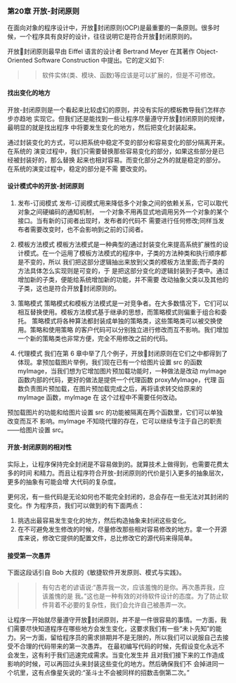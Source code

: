 ### 第20章 开放-封闭原则

在面向对象的程序设计中，开放封闭原则(OCP)是最重要的一条原则。很多时候，一个程序具有良好的设计，往往说明它是符合开放封闭原则的。

开放封闭原则最早由 Eiffel 语言的设计者 Bertrand Meyer 在其著作 Object-Oriented Software Construction 中提出。它的定义如下:

>> 软件实体(类、模块、函数)等应该是可以扩展的，但是不可修改。

#### 找出变化的地方
开放-封闭原则是一个看起来比较虚幻的原则，并没有实际的模板教导我们怎样亦步亦趋地 实现它。但我们还是能找到一些让程序尽量遵守开放封闭原则的规律，最明显的就是找出程序 中将要发生变化的地方，然后把变化封装起来。

通过封装变化的方式，可以把系统中稳定不变的部分和容易变化的部分隔离开来。在系统的 演变过程中，我们只需要替换那些容易变化的部分，如果这些部分是已经被封装好的，那么替换 起来也相对容易。而变化部分之外的就是稳定的部分。在系统的演变过程中，稳定的部分是不需 要改变的。

#### 设计模式中的开放-封闭原则

1. 发布-订阅模式
发布-订阅模式用来降低多个对象之间的依赖关系，它可以取代对象之间硬编码的通知机制， 一个对象不用再显式地调用另外一个对象的某个接口。当有新的订阅者出现时，发布者的代码不 需要进行任何修改;同样当发布者需要改变时，也不会影响到之前的订阅者。

2. 模板方法模式
模板方法模式是一种典型的通过封装变化来提高系统扩展性的设计模式。在一个运用了模板方法模式的程序中，子类的方法种类和执行顺序都是不变的，所以 我们把这部分逻辑抽出来放到父类的模板方法里面;而子类的方法具体怎么实现则是可变的，于 是把这部分变化的逻辑封装到子类中。通过增加新的子类，便能给系统增加新的功能，并不需要 改动抽象父类以及其他的子类，这也是符合开放封闭原则的。

3. 策略模式 
策略模式和模板方法模式是一对竞争者。在大多数情况下，它们可以相互替换使用。模板方法模式基于继承的思想，而策略模式则偏重于组合和委托。
策略模式将各种算法都封装成单独的策略类，这些策略类可以被交换使用。策略和使用策略 的客户代码可以分别独立进行修改而互不影响。我们增加一个新的策略类也非常方便，完全不用修改之前的代码。

4. 代理模式
我们在第 6 章中举了几个例子，开放封闭原则在它们之中都得到了体现。拿预加载图片举例，我们现在已有一个给图片设置 src 的函数 myImage，当我们想为它增加图片预加载功能时，一种做法是改动 myImage 函数内部的代码，更好的做法是提供一个代理函数 proxyMyImage，代理 函数负责图片预加载，在图片预加载完成之后，再将请求转交给原来的 myImage 函数，myImage 在 这个过程中不需要任何改动。

预加载图片的功能和给图片设置 src 的功能被隔离在两个函数里，它们可以单独改变而互不 影响。myImage 不知晓代理的存在，它可以继续专注于自己的职责——给图片设置 src。

#### 开放-封闭原则的相对性

实际上，让程序保持完全封闭是不容易做到的。就算技术上做得到，也需要花费太多的时间 和精力。而且让程序符合开放-封闭原则的代价是引入更多的抽象层次，更多的抽象有可能会增 大代码的复杂度。

更何况，有一些代码是无论如何也不能完全封闭的，总会存在一些无法对其封闭的变化。作 为程序员，我们可以做到的有下面两点：

1. 挑选出最容易发生变化的地方，然后构造抽象来封闭这些变化。
2. 在不可避免发生修改的时候，尽量修改那些相对容易修改的地方。拿一个开源库来说，修改它提供的配置文件，总比修改它的源代码来得简单。

#### 接受第一次愚弄
下面这段话引自 Bob 大叔的《敏捷软件开发原则、模式与实践》。

>> 有句古老的谚语说:“愚弄我一次，应该羞愧的是你。再次愚弄我，应该羞愧的是 我。”这也是一种有效的对待软件设计的态度。为了防止软件背着不必要的复杂性，我们会允许自己被愚弄一次。

让程序一开始就尽量遵守开放封闭原则，并不是一件很容易的事情。一方面，我们需要尽快知道程序在哪些地方会发生变化，这要求我们有一些“未卜先知”的能力。另一方面，留给程序员的需求排期并不是无限的，所以我们可以说服自己去接受不合理的代码带来的第一次愚弄。 
在最初编写代码的时候，先假设变化永远不会发生，这有利于我们迅速完成需求。当变化发生并 且对我们接下来的工作造成影响的时候，可以再回过头来封装这些变化的地方。然后确保我们不 会掉进同一个坑里，这有点像星矢说的:“圣斗士不会被同样的招数击倒第二次。”

